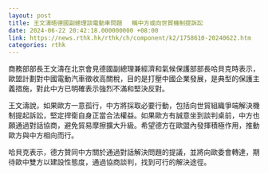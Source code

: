 ```yaml
---
layout: post
title: 王文濤晤德國副總理談電動車問題　 稱中方或向世貿機制提訴訟
date: 2024-06-22 20:42:18.000000000 +08:00
link: https://news.rthk.hk/rthk/ch/component/k2/1758610-20240622.htm
categories: rthk
---
```


商務部部長王文濤在北京會見德國副總理兼經濟和氣候保護部部長哈貝克時表示，歐盟計劃對中國電動汽車徵收高關稅，目的是打壓中國企業發展，是典型的保護主義措施，對此中方已明確表示強烈不滿和堅決反對。

王文濤說，如果歐方一意孤行，中方將採取必要行動，包括向世貿組織爭端解決機制提起訴訟，堅定捍衛自身正當合法權益。如果歐方有誠意坐到談判桌前，中方也願通過對話協商，避免貿易摩擦擴大升級。希望德方在歐盟內發揮積極作用，推動歐方與中方相向而行。

哈貝克表示，德方贊同中方關於通過對話解決問題的提議，並將向歐委會轉達，期待歐中雙方以建設性態度，通過協商談判，找到可行的解決途徑。
